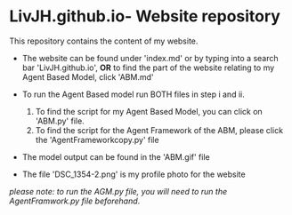 # LivJH.github.io- Website repository 

This repository contains the content of my website.

* The website can be found under 'index.md' or by typing into a search bar 'LivJH.github.io', **OR** to find the part of the website relating to my Agent Based Model, click 'ABM.md'

* To run the Agent Based model run BOTH files in step i and ii. 
  1. To find the script for my Agent Based Model, you can click on 'ABM.py' file. 
  2. To find the script for the Agent Framework of the ABM, please click the 'AgentFrameworkcopy.py' file
  
* The model output can be found in the 'ABM.gif' file

* The file 'DSC_1354-2.png' is my profile photo for the website

_please note: to run the AGM.py file, you will need to run the AgentFramwork.py file beforehand_. 


